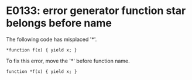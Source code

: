 # E0133: error generator function star belongs before name

The following code has misplaced '*'.

    *function f(x) { yield x; }

To fix this error, move the '*' before function name.

    function *f(x) { yield x; }
